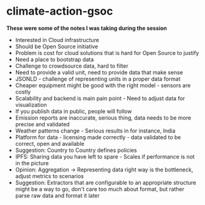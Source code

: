 # climate-action-gsoc



**These were some of the notes I was taking during the session**

- Interested in Cloud infrastructure
- Should be Open Source initiative
- Problem is cost for cloud solutions that is hard for Open Source to justify
- Need a place to bootstrap data
- Challenge to crowdsource data, hard to filter
- Need to provide a valid unit, need to provide data that make sense
- JSONLD - challenge of representing units in a proper data format
- Cheaper equipment might be good with the right model - sensors are costly
- Scalability and backend is main pain point - Need to adjust data for visualization
- If you publish data in public, people will follow
- Emission reports are inaccurate, serious thing, data needs to be more precise and validated
- Weather patterns change - Serious results in for instance, India
- Platform for data - licensing made correctly - data validated to be correct, open and             available
- Suggestion: Country to Country defines policies
- IPFS: Sharing data you have left to spare - Scales if performance is not in the picture
- Opinion: Aggregation -> Representing data right way is the bottleneck, adjust metrics to          scenarios
- Suggestion: Extractors that are configurable to an appropriate structure might be a way to go, don't care too much about format, but rather parse raw data and format it later